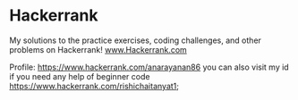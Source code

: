 # Hackerrank

My solutions to the practice exercises, coding challenges, and other problems on Hackerrank!
www.Hackerrank.com

Profile: https://www.hackerrank.com/anarayanan86
you can also visit my id if you need any help of beginner code https://www.hackerrank.com/rishichaitanyat1;
